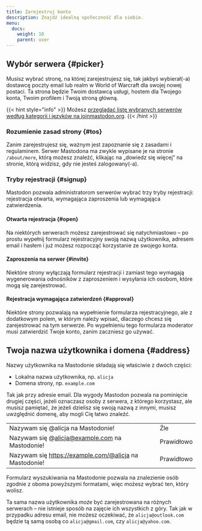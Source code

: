 ```yaml
---
title: Zarejestruj konto
description: Znajdź idealną społeczność dla siebie.
menu:
  docs:
    weight: 10
    parent: user
---
```


## Wybór serwera {#picker}

Musisz wybrać stronę, na której zarejestrujesz się, tak jakbyś wybierał(-a) dostawcę poczty email lub realm w World of Warcraft dla swojej nowej postaci. Ta strona będzie Twoim dostawcą usługi, hostem dla Twojego konta, Twoim profilem i Twoją stroną główną.

{{< hint style="info" >}}
Możesz [przeglądać listę wybranych serwerów według kategorii i języków na joinmastodon.org](https://joinmastodon.org/#getting-started).
{{< /hint >}}

### Rozumienie zasad strony {#tos}

Zanim zarejestrujesz się, ważnym jest zapoznanie się z zasadami i regulaminem. Serwer Mastodona ma zwykle wypisane je na stronie `/about/more`, którą możesz znaleźć, klikając na „dowiedz się więcej” na stronie, którą widzisz, gdy nie jesteś zalogowany(-a).

### Tryby rejestracji {#signup}

Mastodon pozwala administratorom serwerów wybrać trzy tryby rejestracji: rejestracja otwarta, wymagająca zaproszenia lub wymagająca zatwierdzenia.

#### Otwarta rejestracja {#open}

Na niektórych serwerach możesz zarejestrować się natychmiastowo – po prostu wypełnij formularz rejestracyjny swoją nazwą użytkownika, adresem email i hasłem i już możesz rozpocząć korzystanie ze swojego konta.

#### Zaproszenia na serwer {#invite}

Niektóre strony wyłączają formularz rejestracji i zamiast tego wymagają wygenerowania odnośników z zaproszeniem i wysyłania ich osobom, które mogą się zarejestrować.

#### Rejestracja wymagająca zatwierdzeń {#approval}

Niektóre strony pozwalają na wypełnienie formularza rejestracyjnego, ale z dodatkowym polem, w którym należy wpisać, dlaczego chcesz się zarejestrować na tym serwerze. Po wypełnieniu tego formularza moderator musi zatwierdzić Twoje konto, zanim zaczniesz go używać.

## Twoja nazwa użytkownika i domena {#address}

Nazwy użytkownika na Mastodonie składają się właściwie z dwóch części:

* Lokalna nazwa użytkownika, np. `alicja`
* Domena strony, np. `example.com`

Tak jak przy adresie email. Dla wygody Mastodon pozwala na pominięcie drugiej części, jeżeli oznaczasz osoby z serwera, z którego korzystasz, ale musisz pamiętać, że jeżeli dzielisz się swoją nazwą z innymi, musisz uwzględnić domenę, aby mogli Cię łatwo znaleźć.

|  |  |
| :--- | :--- |
| Nazywam się @alicja na Mastodonie! | Źle |
| Nazywam się @alicja@example.com na Mastodonie! | Prawidłowo |
| Nazywam się https://example.com/@alicja na Mastodonie! | Prawidłowo |

Formularz wyszukiwania na Mastodonie pozwala na znalezienie osób zgodnie z oboma powyższymi formatami, więc możesz wybrać ten, który wolisz.

Ta sama nazwa użytkownika _może_ być zarejestrowana na różnych serwerach – nie istnieje sposób na zajęcie ich wszystkich z góry. Tak jak w przypadku adresu email, nie możesz oczekiwać, że `alicja@outlook.com` będzie tą samą osobą co `alicja@gmail.com`, czy `alicja@yahoo.com`.


